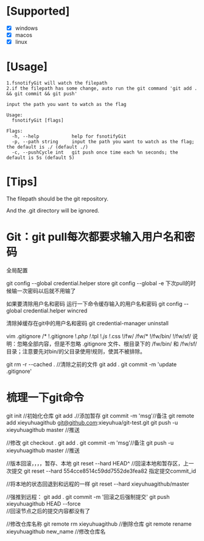 <!--
 * @Descripttion: 
 * @version: 
 * @Author: seaslog
 * @Date: 2022-03-04 15:26:58
 * @LastEditors: 谢余华
 * @LastEditTime: 2022-03-05 09:08:17
-->

# [Supported]

 - [x] windows 
 - [x] macos 
 - [x] linux

# [Usage]

```
1.fsnotifyGit will watch the filepath
2.if the filepath has some change, auto run the git command 'git add . && git commit && git push'

input the path you want to watch as the flag

Usage:
  fsnotifyGit [flags]

Flags:
  -h, --help            help for fsnotifyGit
  -p, --path string     input the path you want to watch as the flag; the default is ./ (default ./)
  -c, --pushCycle int   git push once time each %n seconds; the default is 5s (default 5)
```


# [Tips]

The filepath should be the git repository.

And the .git directory will be ignored.


# Git：git pull每次都要求输入用户名和密码

全局配置

git config --global credential.helper store
git config --global -e
下次pull的时候输一次密码以后就不用输了

如果要清除用户名和密码
运行一下命令缓存输入的用户名和密码
git config --global credential.helper wincred

清除掉缓存在git中的用户名和密码
git credential-manager uninstall


vim .gitignore
/*
!.gitignore
!*.php
!*.tpl
!*.js
!*.css
!/fw/ 
/fw/*
!/fw/bin/
!/fw/sf/
说明：忽略全部内容，但是不忽略 .gitignore 文件、根目录下的 /fw/bin/ 和 /fw/sf/ 
目录；注意要先对bin/的父目录使用!规则，使其不被排除。


git rm -r --cached .  //清除之前的文件
git add .
git commit -m 'update .gitignore'


# 梳理一下git命令

git init //初始化仓库
git add .//添加暂存
git commit -m 'msg'//备注
git remote add xieyuhuagithub git@github.com:xieyuhua/git-test.git
git push -u xieyuhuagithub master //推送


//修改
git checkout .
git add .
git commit -m 'msg'//备注
git push -u xieyuhuagithub master //推送


//版本回滚，，，，暂存、本地
git reset --hard HEAD^ //回滚本地和暂存区，上一次提交
git reset --hard  554cce8514c59dd7552de3fea82 指定提交commit_id 


//将本地的状态回退到和远程的一样
git reset --hard xieyuhuagithub/master


//强推到远程：
git add .
git commit -m '回滚之后强制提交'
git push xieyuhuagithub HEAD --force  
//回滚节点之后的提交内容都没有了


//修改仓库名称
git remote rm xieyuhuagithub  //删除仓库
git remote rename xieyuhuagithub new_name //修改仓库名